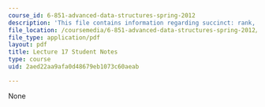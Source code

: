 ```yaml
---
course_id: 6-851-advanced-data-structures-spring-2012
description: 'This file contains information regarding succinct: rank, select, tries.'
file_location: /coursemedia/6-851-advanced-data-structures-spring-2012/2aed22aa9afa0d48679eb1073c60aeab_MIT6_851S12_L17.pdf
file_type: application/pdf
layout: pdf
title: Lecture 17 Student Notes
type: course
uid: 2aed22aa9afa0d48679eb1073c60aeab

---
```

None